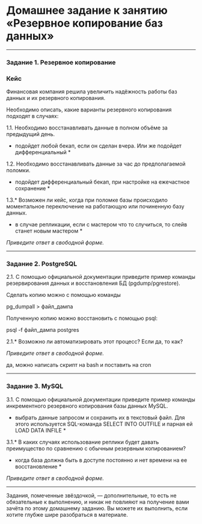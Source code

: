 # Домашнее задание к занятию «Резервное копирование баз данных»

---

### Задание 1. Резервное копирование

### Кейс
Финансовая компания решила увеличить надёжность работы баз данных и их резервного копирования. 

Необходимо описать, какие варианты резервного копирования подходят в случаях: 

1.1. Необходимо восстанавливать данные в полном объёме за предыдущий день.

* подойдет любой бекап, если он сделан вчера. Или же подойдет дифференциальный *

1.2. Необходимо восстанавливать данные за час до предполагаемой поломки.

* подойдет дифференциальный бекап, при настройке на ежечастное сохранение *

1.3.* Возможен ли кейс, когда при поломке базы происходило моментальное переключение на работающую или починенную базу данных.

* в случае репликации, если с мастером что то случиться, то слейв станет новым мастером *

*Приведите ответ в свободной форме.*


---

### Задание 2. PostgreSQL

2.1. С помощью официальной документации приведите пример команды резервирования данных и восстановления БД (pgdump/pgrestore).

Сделать копию можно с помощью команды

pg_dumpall > файл_дампа

Полученную копию можно восстановить с помощью psql:

psql -f файл_дампа postgres

2.1.* Возможно ли автоматизировать этот процесс? Если да, то как?

*Приведите ответ в свободной форме.*

да, можно написать скрипт на bash и поставить на cron

---

### Задание 3. MySQL

3.1. С помощью официальной документации приведите пример команды инкрементного резервного копирования базы данных MySQL. 

* выбрать данные запросом и сохранить их в текстовый файл. Для этого используется SQL-команда SELECT INTO OUTFILE и парная ей LOAD DATA INFILE * 

3.1.* В каких случаях использование реплики будет давать преимущество по сравнению с обычным резервным копированием?

* когда база должна быть в доступе постоянно и нет времени на ее восстановление *

*Приведите ответ в свободной форме.*

---

Задания, помеченные звёздочкой, — дополнительные, то есть не обязательные к выполнению, и никак не повлияют на получение вами зачёта по этому домашнему заданию. Вы можете их выполнить, если хотите глубже шире разобраться в материале.

